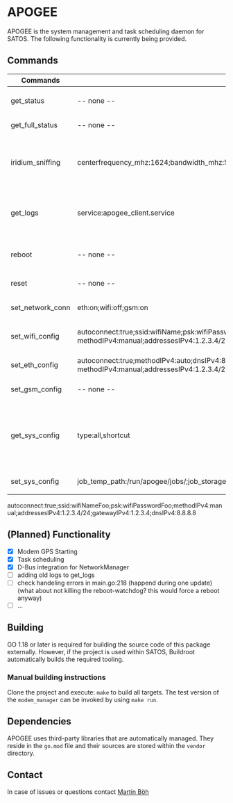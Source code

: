 # APOGEE
APOGEE is the system management and task scheduling daemon for SATOS. The following functionality is currently being provided.

## Commands
| Commands         | Arguments                                 | Description                                          |
|------------------|-------------------------------------------|------------------------------------------------------|
| get_status       | -- none --                                | push a brief status into the db-entry of the device  |
| get_full_status  | -- none --                                | get a full status report file of the device          |
| iridium_sniffing | centerfrequency_mhz:1624;bandwidth_mhz:5;gain:14;if_gain:40;bb_gain:20 | perform a iridium sniffing with the given parameters (sample_rate = bandwidth, max 24h long) |
| get_logs         | service:apogee_client.service             | get the logs (since reboot) of the specified service (default: apogee_client.service) |
| reboot           | -- none --                                | (currently not working) carefully reboots the client system  |
| reset            | -- none --                                | force reboots the client system                      |
| set_network_conn | eth:on;wifi:off;gsm:on                    | turn on/off network interfaces (until reboot)        |
| set_wifi_config  | autoconnect:true;ssid:wifiName;psk:wifiPassword;methodIPv4:auto;dnsIPv4:8.8.8.8 <br> methodIPv4:manual;addressesIPv4:1.2.3.4/24;gatewayIPv4:1.2.3.4;dnsIPv4:8.8.8.8| set wifi-config (default setting) <br> (manual ipv4 config)|
| set_eth_config   | autoconnect:true;methodIPv4:auto;dnsIPv4:8.8.8.8 <br> methodIPv4:manual;addressesIPv4:1.2.3.4/24;gatewayIPv4:1.2.3.4;dnsIPv4:8.8.8.8| set ethernet-config (default setting) <br> (manual ipv4 config)|
| set_gsm_config   | -- none --                                |  (curretnly not working)                             |
| get_sys_config   | type:all,shortcut                         |  all (default): returns system configs. shortcut: same as 'all' but configs are returned as error-code (case of filesystem misconfiguration)|
| set_sys_config   | job_temp_path:/run/apogee/jobs/;job_storage_path:/data/jobs/;polling_interval:60s;upload_chunksize_byte:1000000 | polling_intervall requires reboot |
|                  |                                           |                                                      |

autoconnect:true;ssid:wifiNameFoo;psk:wifiPasswordFoo;methodIPv4:manual;addressesIPv4:1.2.3.4/24;gatewayIPv4:1.2.3.4;dnsIPv4:8.8.8.8

## (Planned) Functionality
- [x] Modem GPS Starting
- [x] Task scheduling
- [x] D-Bus integration for NetworkManager
- [ ] adding old logs to get_logs
- [ ] check handeling errors in main.go:218 (happend during one update) (what about not killing the reboot-watchdog? this would force a reboot anyway)
- [ ] ...

## Building
GO 1.18 or later is required for building the source code of this package externally. However, if the project is used within SATOS, Buildroot automatically builds the required tooling.

### Manual building instructions
Clone the project and execute: `make` to build all targets. The test version of the `modem_manager` can be invoked by using `make run`.

## Dependencies
APOGEE uses third-party libraries that are automatically managed. 
They reside in the `go.mod` file and their sources are stored within the `vendor` directory.

## Contact
In case of issues or questions contact [Martin Böh](mailto:contact@martb.dev)
